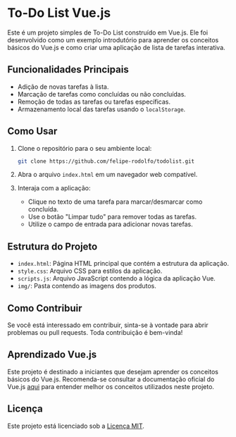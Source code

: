 # To-Do List Vue.js

Este é um projeto simples de To-Do List construído em Vue.js. Ele foi desenvolvido como um exemplo introdutório para aprender os conceitos básicos do Vue.js e como criar uma aplicação de lista de tarefas interativa.

## Funcionalidades Principais

- Adição de novas tarefas à lista.
- Marcação de tarefas como concluídas ou não concluídas.
- Remoção de todas as tarefas ou tarefas específicas.
- Armazenamento local das tarefas usando o `localStorage`.

## Como Usar

1. Clone o repositório para o seu ambiente local:

   ```bash
   git clone https://github.com/felipe-rodolfo/todolist.git
   ```

2. Abra o arquivo `index.html` em um navegador web compatível.

3. Interaja com a aplicação:
   - Clique no texto de uma tarefa para marcar/desmarcar como concluída.
   - Use o botão "Limpar tudo" para remover todas as tarefas.
   - Utilize o campo de entrada para adicionar novas tarefas.

## Estrutura do Projeto

- `index.html`: Página HTML principal que contém a estrutura da aplicação.
- `style.css`: Arquivo CSS para estilos da aplicação.
- `scripts.js`: Arquivo JavaScript contendo a lógica da aplicação Vue.
- `img/`: Pasta contendo as imagens dos produtos.

## Como Contribuir

Se você está interessado em contribuir, sinta-se à vontade para abrir problemas ou pull requests. Toda contribuição é bem-vinda!

## Aprendizado Vue.js

Este projeto é destinado a iniciantes que desejam aprender os conceitos básicos do Vue.js. Recomenda-se consultar a documentação oficial do Vue.js [aqui](https://vuejs.org/) para entender melhor os conceitos utilizados neste projeto.

## Licença

Este projeto está licenciado sob a [Licença MIT](LICENSE).